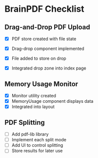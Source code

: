 # BrainPDF Checklist

## Drag-and-Drop PDF Upload
- [x] PDF store created with file state
- [x] Drag-drop component implemented
- [x] File added to store on drop
- [x] Integrated drop zone into index page


## Memory Usage Monitor
- [x] Monitor utility created
- [x] MemoryUsage component displays data
- [x] Integrated into layout

## PDF Splitting
- [ ] Add pdf-lib library
- [ ] Implement each split mode
- [ ] Add UI to control splitting
- [ ] Store results for later use
